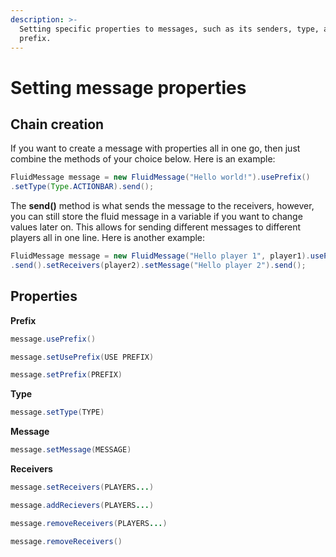 ```yaml
---
description: >-
  Setting specific properties to messages, such as its senders, type, and
  prefix.
---
```


# Setting message properties

## Chain creation

If you want to create a message with properties all in one go, then just combine the methods of your choice below. Here is an example:

```java
FluidMessage message = new FluidMessage("Hello world!").usePrefix()
.setType(Type.ACTIONBAR).send();
```

The **send\(\)** method is what sends the message to the receivers, however, you can still store the fluid message in a variable if you want to change values later on. This allows for sending different messages to different players all in one line. Here is another example:

```java
FluidMessage message = new FluidMessage("Hello player 1", player1).usePrefix()
.send().setReceivers(player2).setMessage("Hello player 2").send();
```

## Properties

**Prefix**

```java
message.usePrefix()
```

```java
message.setUsePrefix(USE PREFIX)
```

```java
message.setPrefix(PREFIX)
```

**Type**

```java
message.setType(TYPE)
```

**Message**

```java
message.setMessage(MESSAGE)
```

**Receivers**

```java
message.setReceivers(PLAYERS...)
```

```java
message.addRecievers(PLAYERS...)
```

```java
message.removeReceivers(PLAYERS...)
```

```java
message.removeReceivers()
```

